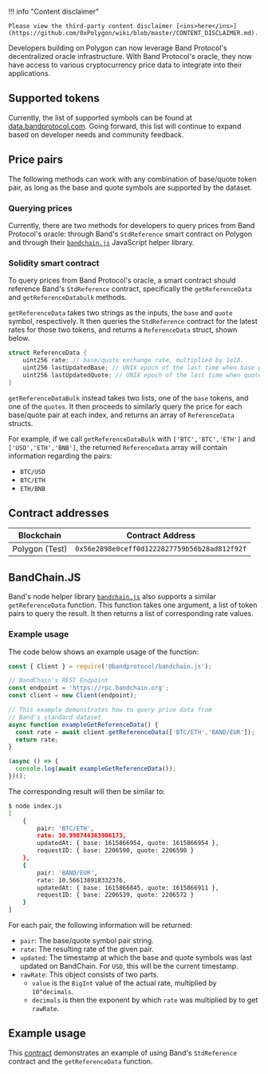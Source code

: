 !!! info "Content disclaimer"

    Please view the third-party content disclaimer [<ins>here</ins>](https://github.com/0xPolygon/wiki/blob/master/CONTENT_DISCLAIMER.md).

Developers building on Polygon can now leverage Band Protocol's decentralized oracle infrastructure. With Band Protocol's oracle, they now have access to various cryptocurrency price data to integrate into their applications.

## Supported tokens

Currently, the list of supported symbols can be found at [data.bandprotocol.com](http://data.bandprotcool.com). Going forward, this list will continue to expand based on developer needs and community feedback.

## Price pairs

The following methods can work with any combination of base/quote token pair, as long as the base and quote symbols are supported by the dataset.

### Querying prices

Currently, there are two methods for developers to query prices from Band Protocol's oracle: through Band's `StdReference` smart contract on Polygon and through their [`bandchain.js`](https://www.npmjs.com/package/%40bandprotocol%2Fbandchain.js) JavaScript helper library.

### Solidity smart contract

To query prices from Band Protocol's oracle, a smart contract should reference Band's `StdReference` contract, specifically the `getReferenceData` and `getReferenceDatabulk` methods.

`getReferenceData` takes two strings as the inputs, the `base` and `quote` symbol, respectively. It then queries the `StdReference` contract for the latest rates for those two tokens, and returns a `ReferenceData` struct, shown below.

```c++
struct ReferenceData {
    uint256 rate; // base/quote exchange rate, multiplied by 1e18.
    uint256 lastUpdatedBase; // UNIX epoch of the last time when base price gets updated.
    uint256 lastUpdatedQuote; // UNIX epoch of the last time when quote price gets updated.
}
```

`getReferenceDataBulk` instead takes two lists, one of the `base` tokens, and one of the `quotes`. It then proceeds to similarly query the price for each base/quote pair at each index, and returns an array of `ReferenceData` structs.

For example, if we call `getReferenceDataBulk` with `['BTC','BTC','ETH']` and `['USD','ETH','BNB']`, the returned `ReferenceData` array will contain information regarding the pairs:

- `BTC/USD`
- `BTC/ETH`
- `ETH/BNB`

## Contract addresses

| Blockchain           |               Contract Address               |
| -------------------- | :------------------------------------------: |
| Polygon (Test) | `0x56e2898e0ceff0d1222827759b56b28ad812f92f` |

## BandChain.JS

Band's node helper library [`bandchain.js`](https://www.npmjs.com/package/@bandprotocol/bandchain.js) also supports a similar `getReferenceData` function. This function takes one argument, a list of token pairs to query the result. It then returns a list of corresponding rate values.


### Example usage

The code below shows an example usage of the function:

```javascript
const { Client } = require('@bandprotocol/bandchain.js');

// BandChain's REST Endpoint
const endpoint = 'https://rpc.bandchain.org';
const client = new Client(endpoint);

// This example demonstrates how to query price data from
// Band's standard dataset
async function exampleGetReferenceData() {
  const rate = await client.getReferenceData(['BTC/ETH','BAND/EUR']);
  return rate;
}

(async () => {
  console.log(await exampleGetReferenceData());
})();

```

The corresponding result will then be similar to:

```bash
$ node index.js
[
    {
        pair: 'BTC/ETH',
        rate: 30.998744363906173,
        updatedAt: { base: 1615866954, quote: 1615866954 },
        requestID: { base: 2206590, quote: 2206590 }
    },
    {
        pair: 'BAND/EUR',
        rate: 10.566138918332376,
        updatedAt: { base: 1615866845, quote: 1615866911 },
        requestID: { base: 2206539, quote: 2206572 }
    }
]
```

For each pair, the following information will be returned:

- `pair`: The base/quote symbol pair string.
- `rate`: The resulting rate of the given pair.
- `updated`: The timestamp at which the base and quote symbols was last updated on BandChain. For `USD`, this will be the current timestamp.
- `rawRate`: This object consists of two parts.
  - `value` is the `BigInt` value of the actual rate, multiplied by `10^decimals`.
  - `decimals` is then the exponent by which `rate` was multiplied by to get `rawRate`.

## Example usage

This [contract](https://gist.github.com/tansawit/a66d460d4e896aa94a0790df299251db) demonstrates an example of using Band's `StdReference` contract and the `getReferenceData` function.
